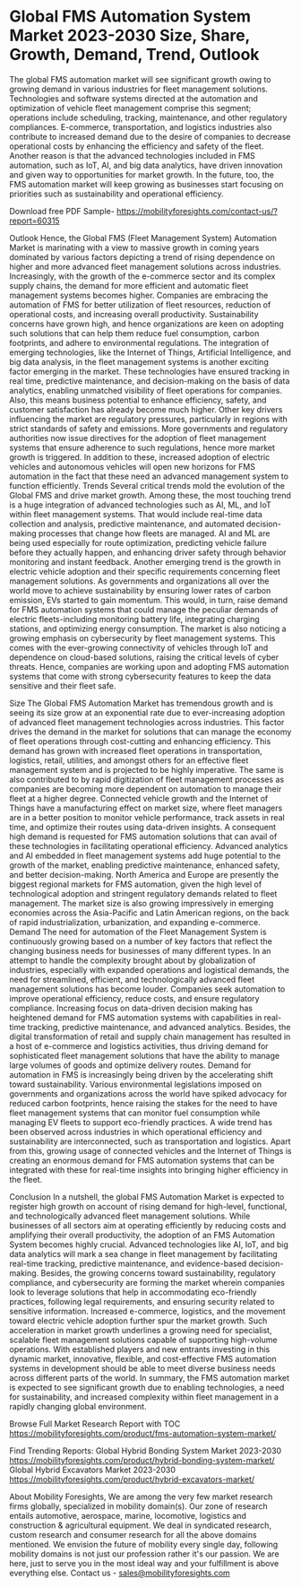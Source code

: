 # Global FMS Automation System Market 2023-2030 Size, Share, Growth, Demand, Trend, Outlook

The global FMS automation market will see significant growth owing to growing demand in various industries for fleet management solutions. Technologies and software systems directed at the automation and optimization of vehicle fleet management comprise this segment; operations include scheduling, tracking, maintenance, and other regulatory compliances. E-commerce, transportation, and logistics industries also contribute to increased demand due to the desire of companies to decrease operational costs by enhancing the efficiency and safety of the fleet. Another reason is that the advanced technologies included in FMS automation, such as IoT, AI, and big data analytics, have driven innovation and given way to opportunities for market growth. In the future, too, the FMS automation market will keep growing as businesses start focusing on priorities such as sustainability and operational efficiency.

Download free PDF Sample- https://mobilityforesights.com/contact-us/?report=60315

Outlook
Hence, the Global FMS (Fleet Management System) Automation Market is marinating with a view to massive growth in coming years dominated by various factors depicting a trend of rising dependence on higher and more advanced fleet management solutions across industries. Increasingly, with the growth of the e-commerce sector and its complex supply chains, the demand for more efficient and automatic fleet management systems becomes higher. Companies are embracing the automation of FMS for better utilization of fleet resources, reduction of operational costs, and increasing overall productivity. Sustainability concerns have grown high, and hence organizations are keen on adopting such solutions that can help them reduce fuel consumption, carbon footprints, and adhere to environmental regulations.
The integration of emerging technologies, like the Internet of Things, Artificial Intelligence, and big data analysis, in the fleet management systems is another exciting factor emerging in the market. These technologies have ensured tracking in real time, predictive maintenance, and decision-making on the basis of data analytics, enabling unmatched visibility of fleet operations for companies. Also, this means business potential to enhance efficiency, safety, and customer satisfaction has already become much higher.
Other key drivers influencing the market are regulatory pressures, particularly in regions with strict standards of safety and emissions. More governments and regulatory authorities now issue directives for the adoption of fleet management systems that ensure adherence to such regulations, hence more market growth is triggered. In addition to these, increased adoption of electric vehicles and autonomous vehicles will open new horizons for FMS automation in the fact that these need an advanced management system to function efficiently.
Trends
Several critical trends mold the evolution of the Global FMS and drive market growth. Among these, the most touching trend is a huge integration of advanced technologies such as AI, ML, and IoT within fleet management systems. That would include real-time data collection and analysis, predictive maintenance, and automated decision-making processes that change how fleets are managed. AI and ML are being used especially for route optimization, predicting vehicle failure before they actually happen, and enhancing driver safety through behavior monitoring and instant feedback.
Another emerging trend is the growth in electric vehicle adoption and their specific requirements concerning fleet management solutions. As governments and organizations all over the world move to achieve sustainability by ensuring lower rates of carbon emission, EVs started to gain momentum. This would, in turn, raise demand for FMS automation systems that could manage the peculiar demands of electric fleets-including monitoring battery life, integrating charging stations, and optimizing energy consumption.
The market is also noticing a growing emphasis on cybersecurity by fleet management systems. This comes with the ever-growing connectivity of vehicles through IoT and dependence on cloud-based solutions, raising the critical levels of cyber threats. Hence, companies are working upon and adopting FMS automation systems that come with strong cybersecurity features to keep the data sensitive and their fleet safe.

Size
The Global FMS Automation Market has tremendous growth and is seeing its size grow at an exponential rate due to ever-increasing adoption of advanced fleet management technologies across industries. This factor drives the demand in the market for solutions that can manage the economy of fleet operations through cost-cutting and enhancing efficiency. This demand has grown with increased fleet operations in transportation, logistics, retail, utilities, and amongst others for an effective fleet management system and is projected to be highly imperative. The same is also contributed to by rapid digitization of fleet management processes as companies are becoming more dependent on automation to manage their fleet at a higher degree.
Connected vehicle growth and the Internet of Things have a manufacturing effect on market size, where fleet managers are in a better position to monitor vehicle performance, track assets in real time, and optimize their routes using data-driven insights. A consequent high demand is requested for FMS automation solutions that can avail of these technologies in facilitating operational efficiency. Advanced analytics and AI embedded in fleet management systems add huge potential to the growth of the market, enabling predictive maintenance, enhanced safety, and better decision-making.
North America and Europe are presently the biggest regional markets for FMS automation, given the high level of technological adoption and stringent regulatory demands related to fleet management. The market size is also growing impressively in emerging economies across the Asia-Pacific and Latin American regions, on the back of rapid industrialization, urbanization, and expanding e-commerce.
Demand 
The need for automation of the Fleet Management System is continuously growing based on a number of key factors that reflect the changing business needs for businesses of many different types. In an attempt to handle the complexity brought about by globalization of industries, especially with expanded operations and logistical demands, the need for streamlined, efficient, and technologically advanced fleet management solutions has become louder. Companies seek automation to improve operational efficiency, reduce costs, and ensure regulatory compliance. Increasing focus on data-driven decision making has heightened demand for FMS automation systems with capabilities in real-time tracking, predictive maintenance, and advanced analytics. Besides, the digital transformation of retail and supply chain management has resulted in a host of e-commerce and logistics activities, thus driving demand for sophisticated fleet management solutions that have the ability to manage large volumes of goods and optimize delivery routes.
Demand for automation in FMS is increasingly being driven by the accelerating shift toward sustainability. Various environmental legislations imposed on governments and organizations across the world have spiked advocacy for reduced carbon footprints, hence raising the stakes for the need to have fleet management systems that can monitor fuel consumption while managing EV fleets to support eco-friendly practices. A wide trend has been observed across industries in which operational efficiency and sustainability are interconnected, such as transportation and logistics. Apart from this, growing usage of connected vehicles and the Internet of Things is creating an enormous demand for FMS automation systems that can be integrated with these for real-time insights into bringing higher efficiency in the fleet.

Conclusion
In a nutshell, the global FMS Automation Market is expected to register high growth on account of rising demand for high-level, functional, and technologically advanced fleet management solutions. While businesses of all sectors aim at operating efficiently by reducing costs and amplifying their overall productivity, the adoption of an FMS Automation System becomes highly crucial. Advanced technologies like AI, IoT, and big data analytics will mark a sea change in fleet management by facilitating real-time tracking, predictive maintenance, and evidence-based decision-making. Besides, the growing concerns toward sustainability, regulatory compliance, and cybersecurity are forming the market wherein companies look to leverage solutions that help in accommodating eco-friendly practices, following legal requirements, and ensuring security related to sensitive information.
Increased e-commerce, logistics, and the movement toward electric vehicle adoption further spur the market growth. Such acceleration in market growth underlines a growing need for specialist, scalable fleet management solutions capable of supporting high-volume operations. With established players and new entrants investing in this dynamic market, innovative, flexible, and cost-effective FMS automation systems in development should be able to meet diverse business needs across different parts of the world. In summary, the FMS automation market is expected to see significant growth due to enabling technologies, a need for sustainability, and increased complexity within fleet management in a rapidly changing global environment.

Browse Full Market Research Report with TOC  https://mobilityforesights.com/product/fms-automation-system-market/

Find Trending Reports:
Global Hybrid Bonding System Market 2023-2030
https://mobilityforesights.com/product/hybrid-bonding-system-market/
Global Hybrid Excavators Market 2023-2030
https://mobilityforesights.com/product/hybrid-excavators-market/


About Mobility Foresights,
We are among the very few market research firms globally, specialized in mobility domain(s). Our zone of research entails automotive, aerospace, marine, locomotive, logistics and construction & agricultural equipment. We deal in syndicated research, custom research and consumer research for all the above domains mentioned.
We envision the future of mobility every single day, following mobility domains is not just our profession rather it's our passion. We are here, just to serve you in the most ideal way and your fulfillment is above everything else. Contact us -  sales@mobilityforesights.com 

